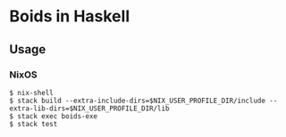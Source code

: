 # Boids in Haskell

## Usage

### NixOS

    $ nix-shell
    $ stack build --extra-include-dirs=$NIX_USER_PROFILE_DIR/include --extra-lib-dirs=$NIX_USER_PROFILE_DIR/lib
    $ stack exec boids-exe
    $ stack test
